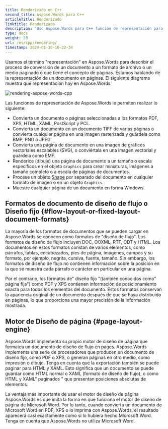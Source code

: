 ```yaml
---
title: Renderizado en C++
second_title: Aspose.Words para C++
articleTitle: Renderizado
linktitle: Renderizado
description: "Uso Aspose.Words para C++ función de representación para formatear un documento de diseño de flujo en páginas y convertir dicho documento o páginas seleccionadas en otros documentos (PDF, HTML, XPS, etc.) o imágenes (TIFF, PNG, SVG, etc.) formatos para visualización, conversiones adicionales o impresión."
type: docs
weight: 20
url: /es/cpp/rendering/
timestamp: 2024-01-30-16-22-34
---
```


Usamos el término "representación" en Aspose.Words para describir el proceso de conversión de un documento a un formato de archivo o un medio paginado o que tiene el concepto de páginas. Estamos hablando de la representación de un documento en páginas. El siguiente diagrama muestra qué representación hay en Aspose.Words.

![rendering-aspose-words-cpp](rendering-1.png)

Las funciones de representación de Aspose.Words le permiten realizar lo siguiente:

- Convierta un documento o páginas seleccionadas a los formatos PDF, XPS, HTML, XAML, PostScript y PCL.
- Convierta un documento en un documento TIFF de varias páginas o convierta cualquier página en una imagen rasterizada y guárdela como BMP, PNG o JPEG.
- Convierta una página de documento en una imagen de gráficos vectoriales escalables (SVG), o conviértala en una imagen vectorial y guárdela como EMF.
- Renderice (dibuje) una página de documento a un tamaño o escala específicos en el objeto `Graphics` para crear miniaturas, imágenes a tamaño completo o a escala de páginas de documentos.
- Procese un objeto [Shape](https://reference.aspose.com/words/cpp/aspose.words.drawing/shape/) por separado del documento en cualquier formato de imagen o en un objeto `Graphics`.
- Muestre cualquier página de un documento en forma Windows.

## Formatos de documento de diseño de flujo o Diseño fijo {#flow-layout-or-fixed-layout-document-formats}

La mayoría de los formatos de documentos que se pueden cargar en Aspose.Words se conocen como formatos de "diseño de flujo". Los formatos de diseño de flujo incluyen DOC, OOXML, RTF, ODT y HTML. Los documentos en estos formatos constan de varios elementos, como párrafos, tablas, encabezados, pies de página, imágenes, campos y su formato, por ejemplo, negrita, cursiva, fuente, tamaño. Sin embargo, los formatos de diseño de flujo no contienen información sobre la posición en la que se muestra cada párrafo o carácter en particular en una página.

Por el contrario, los formatos de" diseño fijo "(también conocidos como" página fija") como PDF y XPS contienen información de posicionamiento exacta para todos los elementos del documento. Estos formatos conservan la apariencia original de un documento después de que se haya distribuido en páginas, lo que proporciona una mayor precisión de la información mostrada.

## Motor de Diseño de página {#page-layout-engine}

Aspose.Words implementa su propio motor de diseño de página que formatea un documento de diseño de flujo en pages. Aspose.Words implementa una serie de procesadores que producen un documento de diseño fijo, como PDF o XPS, o generan páginas en otro medio, como impresión o dibujo. Tenga en cuenta que la exportación también se puede paginar para HTML y XAML. Esto significa que un documento se puede guardar como HTML normal o XAML (formato de diseño de flujo), o como HTML y XAML" paginados " que presentan posiciones absolutas de elementos.

La ventaja más importante de usar el motor de diseño de página Aspose.Words es que imita la forma en que funciona el motor de diseño de página de Microsoft Word. Por lo tanto, cuando convierta un documento de Microsoft Word en PDF, XPS o lo imprima con Aspose.Words, el resultado aparecerá casi exactamente como si lo hubiera hecho Microsoft Word. Tenga en cuenta que Aspose.Words no utiliza Microsoft Word.
